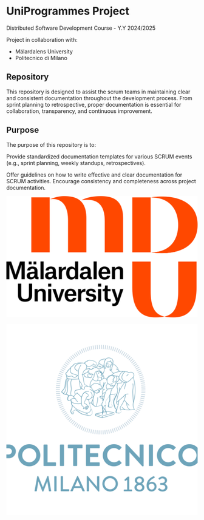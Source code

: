 # UniProgrammes Project

Distributed Software Development Course - Y.Y 2024/2025

Project in collaboration with:
- Mälardalens University 
- Politecnico di Milano

## Repository

This repository is designed to assist the scrum teams in maintaining clear and consistent documentation throughout the development process.
From sprint planning to retrospective, proper documentation is essential for collaboration, transparency, and continuous improvement.

## Purpose
The purpose of this repository is to:

Provide standardized documentation templates for various SCRUM events (e.g., sprint planning, weekly standups, retrospectives).

Offer guidelines on how to write effective and clear documentation for SCRUM activities.
Encourage consistency and completeness across project documentation.


![MDU Logo](./utils/MDU_logotype_english.svg)

![Politecnico di Milano Logo](./utils/politecnico-di-milano-vector-logo.svg)

